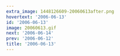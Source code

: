 ```yaml
---
extra_image: 1448126609-20060613after.png
hovertext: '2006-06-13'
id: '2006-06-13'
image: 20060613.gif
next: '2006-06-14'
prev: '2006-06-12'
title: '2006-06-13'
---
```

